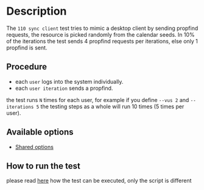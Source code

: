 # Description

The `110 sync client` test tries to mimic a desktop client by sending propfind requests, the resource is picked randomly from the calendar seeds.
In 10% of the iterations the test sends 4 propfind requests per iterations, else only 1 propfind is sent.


## Procedure

* each `user` logs into the system individually.
* each `user iteration` sends a propfind.

the test runs `N` times for each user, for example if you define `--vus 2` and `--iterations 5`
the testing steps as a whole will run 10 times (5 times per user).


## Available options

* [Shared options](/k6-tests/src/values/env)


## How to run the test

please read [here](/k6-tests/docs/run) how the test can be executed, only the script is different
